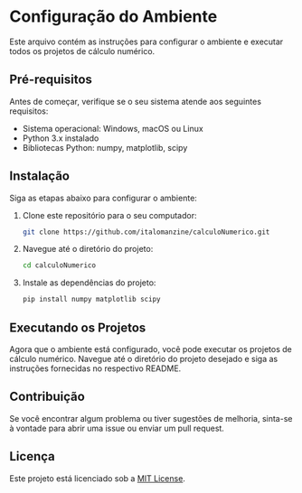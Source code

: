 # Configuração do Ambiente

Este arquivo contém as instruções para configurar o ambiente e executar todos os projetos de cálculo numérico.

## Pré-requisitos

Antes de começar, verifique se o seu sistema atende aos seguintes requisitos:

- Sistema operacional: Windows, macOS ou Linux
- Python 3.x instalado
- Bibliotecas Python: numpy, matplotlib, scipy

## Instalação

Siga as etapas abaixo para configurar o ambiente:

1. Clone este repositório para o seu computador:

    ```bash
    git clone https://github.com/italomanzine/calculoNumerico.git
    ```

2. Navegue até o diretório do projeto:

    ```bash
    cd calculoNumerico
    ```           

3. Instale as dependências do projeto:

    ```bash
    pip install numpy matplotlib scipy
    ```

## Executando os Projetos

Agora que o ambiente está configurado, você pode executar os projetos de cálculo numérico. Navegue até o diretório do projeto desejado e siga as instruções fornecidas no respectivo README.

## Contribuição

Se você encontrar algum problema ou tiver sugestões de melhoria, sinta-se à vontade para abrir uma issue ou enviar um pull request.

## Licença

Este projeto está licenciado sob a [MIT License](LICENSE).
